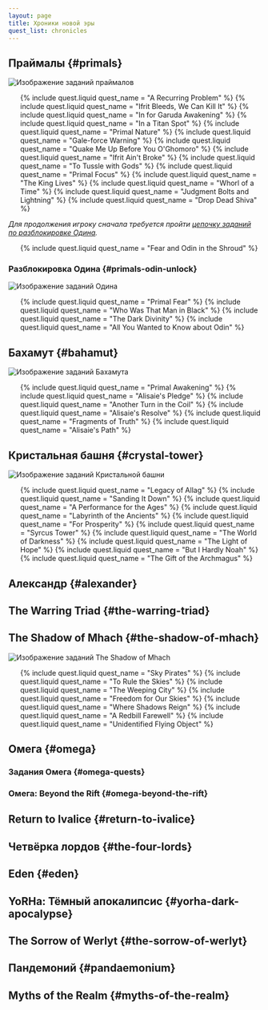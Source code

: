 ```yaml
---
layout: page
title: Хроники новой эры
quest_list: chronicles
---
```


## Праймалы {#primals}

![Изображение заданий праймалов](https://img.finalfantasyxiv.com/lds/pc/global/images/itemicon/21/21e138bfc85cd07986bb7fbac2b0384b89332c4d.png)

<ul markdown="0">
	{% include quest.liquid quest_name = "A Recurring Problem" %}
	{% include quest.liquid quest_name = "Ifrit Bleeds, We Can Kill It" %}
	{% include quest.liquid quest_name = "In for Garuda Awakening" %}
	{% include quest.liquid quest_name = "In a Titan Spot" %}
	{% include quest.liquid quest_name = "Primal Nature" %}
	{% include quest.liquid quest_name = "Gale-force Warning" %}
	{% include quest.liquid quest_name = "Quake Me Up Before You O'Ghomoro" %}
	{% include quest.liquid quest_name = "Ifrit Ain't Broke" %}
	{% include quest.liquid quest_name = "To Tussle with Gods" %}
	{% include quest.liquid quest_name = "Primal Focus" %}
	{% include quest.liquid quest_name = "The King Lives" %}
	{% include quest.liquid quest_name = "Whorl of a Time" %}
	{% include quest.liquid quest_name = "Judgment Bolts and Lightning" %}
	{% include quest.liquid quest_name = "Drop Dead Shiva" %}
</ul>

_Для продолжения игроку сначала требуется пройти [цепочку заданий по разблокировке Одина](#primals-odin-unlock)._

<ul markdown="0">
	{% include quest.liquid quest_name = "Fear and Odin in the Shroud" %}
</ul>

### Разблокировка Одина {#primals-odin-unlock}

![Изображение заданий Одина](https://img.finalfantasyxiv.com/lds/pc/global/images/itemicon/91/91be70fb8b4300a8de5f4b4fa62566fc825e0fef.png)

<ul markdown="0">
	{% include quest.liquid quest_name = "Primal Fear" %}
	{% include quest.liquid quest_name = "Who Was That Man in Black" %}
	{% include quest.liquid quest_name = "The Dark Divinity" %}
	{% include quest.liquid quest_name = "All You Wanted to Know about Odin" %}
</ul>

## Бахамут {#bahamut}

![Изображение заданий Бахамута](https://img.finalfantasyxiv.com/lds/pc/global/images/itemicon/12/12687e9268fed8070f01937e970bf13a0d6a8429.png)

<ul markdown="0">
	{% include quest.liquid quest_name = "Primal Awakening" %}
	{% include quest.liquid quest_name = "Alisaie's Pledge" %}
	{% include quest.liquid quest_name = "Another Turn in the Coil" %}
	{% include quest.liquid quest_name = "Alisaie's Resolve" %}
	{% include quest.liquid quest_name = "Fragments of Truth" %}
	{% include quest.liquid quest_name = "Alisaie's Path" %}
</ul>

## Кристальная башня {#crystal-tower}

![Изображение заданий Кристальной башни](https://img.finalfantasyxiv.com/lds/pc/global/images/itemicon/7d/7d4cee627cc765cc427f778f543e63b2912275dd.png)

<ul markdown="0">
	{% include quest.liquid quest_name = "Legacy of Allag" %}
	{% include quest.liquid quest_name = "Sanding It Down" %}
	{% include quest.liquid quest_name = "A Performance for the Ages" %}
	{% include quest.liquid quest_name = "Labyrinth of the Ancients" %}
	{% include quest.liquid quest_name = "For Prosperity" %}
	{% include quest.liquid quest_name = "Syrcus Tower" %}
	{% include quest.liquid quest_name = "The World of Darkness" %}
	{% include quest.liquid quest_name = "The Light of Hope" %}
	{% include quest.liquid quest_name = "But I Hardly Noah" %}
	{% include quest.liquid quest_name = "The Gift of the Archmagus" %}
</ul>

## Александр {#alexander}

## The Warring Triad {#the-warring-triad}

## The Shadow of Mhach {#the-shadow-of-mhach}

![Изображение заданий The Shadow of Mhach](https://img.finalfantasyxiv.com/lds/pc/global/images/itemicon/1c/1c61b54626133a2ae8147e18975acb11ae08f4a4.png)

<ul markdown="0">
	{% include quest.liquid quest_name = "Sky Pirates" %}
	{% include quest.liquid quest_name = "To Rule the Skies" %}
	{% include quest.liquid quest_name = "The Weeping City" %}
	{% include quest.liquid quest_name = "Freedom for Our Skies" %}
	{% include quest.liquid quest_name = "Where Shadows Reign" %}
	{% include quest.liquid quest_name = "A Redbill Farewell" %}
	{% include quest.liquid quest_name = "Unidentified Flying Object" %}
</ul>

## Омега {#omega}

### Задания Омега {#omega-quests}

### Омега: Beyond the Rift {#omega-beyond-the-rift}

## Return to Ivalice {#return-to-ivalice}

## Четвёрка лордов {#the-four-lords}

## Eden {#eden}

## YoRHa: Тёмный апокалипсис {#yorha-dark-apocalypse}

## The Sorrow of Werlyt {#the-sorrow-of-werlyt}

## Пандемоний {#pandaemonium}

## Myths of the Realm {#myths-of-the-realm}
